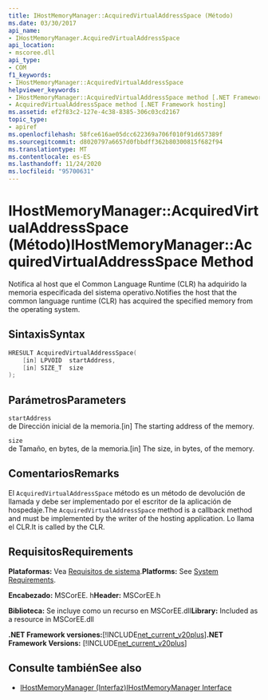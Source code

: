 ```yaml
---
title: IHostMemoryManager::AcquiredVirtualAddressSpace (Método)
ms.date: 03/30/2017
api_name:
- IHostMemoryManager.AcquiredVirtualAddressSpace
api_location:
- mscoree.dll
api_type:
- COM
f1_keywords:
- IHostMemoryManager::AcquiredVirtualAddressSpace
helpviewer_keywords:
- IHostMemoryManager::AcquiredVirtualAddressSpace method [.NET Framework hosting]
- AcquiredVirtualAddressSpace method [.NET Framework hosting]
ms.assetid: ef2f83c2-127e-4c38-8385-306c03cd2167
topic_type:
- apiref
ms.openlocfilehash: 58fce616ae05dcc622369a706f010f91d657389f
ms.sourcegitcommit: d8020797a6657d0fbbdff362b80300815f682f94
ms.translationtype: MT
ms.contentlocale: es-ES
ms.lasthandoff: 11/24/2020
ms.locfileid: "95700631"
---
```

# <a name="ihostmemorymanageracquiredvirtualaddressspace-method"></a><span data-ttu-id="5087f-102">IHostMemoryManager::AcquiredVirtualAddressSpace (Método)</span><span class="sxs-lookup"><span data-stu-id="5087f-102">IHostMemoryManager::AcquiredVirtualAddressSpace Method</span></span>

<span data-ttu-id="5087f-103">Notifica al host que el Common Language Runtime (CLR) ha adquirido la memoria especificada del sistema operativo.</span><span class="sxs-lookup"><span data-stu-id="5087f-103">Notifies the host that the common language runtime (CLR) has acquired the specified memory from the operating system.</span></span>  
  
## <a name="syntax"></a><span data-ttu-id="5087f-104">Sintaxis</span><span class="sxs-lookup"><span data-stu-id="5087f-104">Syntax</span></span>  
  
```cpp  
HRESULT AcquiredVirtualAddressSpace(  
    [in] LPVOID  startAddress,  
    [in] SIZE_T  size  
);  
```  
  
## <a name="parameters"></a><span data-ttu-id="5087f-105">Parámetros</span><span class="sxs-lookup"><span data-stu-id="5087f-105">Parameters</span></span>  

 `startAddress`  
 <span data-ttu-id="5087f-106">de Dirección inicial de la memoria.</span><span class="sxs-lookup"><span data-stu-id="5087f-106">[in] The starting address of the memory.</span></span>  
  
 `size`  
 <span data-ttu-id="5087f-107">de Tamaño, en bytes, de la memoria.</span><span class="sxs-lookup"><span data-stu-id="5087f-107">[in] The size, in bytes, of the memory.</span></span>  
  
## <a name="remarks"></a><span data-ttu-id="5087f-108">Comentarios</span><span class="sxs-lookup"><span data-stu-id="5087f-108">Remarks</span></span>  

 <span data-ttu-id="5087f-109">El `AcquiredVirtualAddressSpace` método es un método de devolución de llamada y debe ser implementado por el escritor de la aplicación de hospedaje.</span><span class="sxs-lookup"><span data-stu-id="5087f-109">The `AcquiredVirtualAddressSpace` method is a callback method and must be implemented by the writer of the hosting application.</span></span> <span data-ttu-id="5087f-110">Lo llama el CLR.</span><span class="sxs-lookup"><span data-stu-id="5087f-110">It is called by the CLR.</span></span>  
  
## <a name="requirements"></a><span data-ttu-id="5087f-111">Requisitos</span><span class="sxs-lookup"><span data-stu-id="5087f-111">Requirements</span></span>  

 <span data-ttu-id="5087f-112">**Plataformas:** Vea [Requisitos de sistema](../../get-started/system-requirements.md).</span><span class="sxs-lookup"><span data-stu-id="5087f-112">**Platforms:** See [System Requirements](../../get-started/system-requirements.md).</span></span>  
  
 <span data-ttu-id="5087f-113">**Encabezado:** MSCorEE. h</span><span class="sxs-lookup"><span data-stu-id="5087f-113">**Header:** MSCorEE.h</span></span>  
  
 <span data-ttu-id="5087f-114">**Biblioteca:** Se incluye como un recurso en MSCorEE.dll</span><span class="sxs-lookup"><span data-stu-id="5087f-114">**Library:** Included as a resource in MSCorEE.dll</span></span>  
  
 <span data-ttu-id="5087f-115">**.NET Framework versiones:**[!INCLUDE[net_current_v20plus](../../../../includes/net-current-v20plus-md.md)]</span><span class="sxs-lookup"><span data-stu-id="5087f-115">**.NET Framework Versions:** [!INCLUDE[net_current_v20plus](../../../../includes/net-current-v20plus-md.md)]</span></span>  
  
## <a name="see-also"></a><span data-ttu-id="5087f-116">Consulte también</span><span class="sxs-lookup"><span data-stu-id="5087f-116">See also</span></span>

- [<span data-ttu-id="5087f-117">IHostMemoryManager (Interfaz)</span><span class="sxs-lookup"><span data-stu-id="5087f-117">IHostMemoryManager Interface</span></span>](ihostmemorymanager-interface.md)
